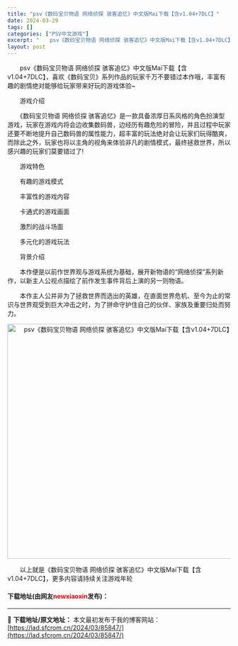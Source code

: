 ```yaml
---
title: "psv《数码宝贝物语 网络侦探 骇客追忆》中文版Mai下载【含v1.04+7DLC】"
date: 2024-03-29
tags: []
categories: ["PSV中文游戏"]
excerpt: "　　psv《数码宝贝物语 网络侦探 骇客追忆》中文版Mai下载【含v1.04+7DLC】，喜欢《数码宝贝》系列作品的玩家千万不要错过本作哦，丰富有趣的剧情绝对能够给玩家带来好玩的游戏体验~ 　　游戏介绍 　　《数码宝贝物语 网络侦探 骇客追忆》是一款具备浓厚日系风格的角色扮演型游戏，玩家在游戏内将会&hellip;"
layout: post
---
```


 <p>　　psv《数码宝贝物语 网络侦探 骇客追忆》中文版Mai下载【含v1.04+7DLC】，喜欢《数码宝贝》系列作品的玩家千万不要错过本作哦，丰富有趣的剧情绝对能够给玩家带来好玩的游戏体验~</p> <p>　　游戏介绍</p> <p>　　《数码宝贝物语 网络侦探 骇客追忆》是一款具备浓厚日系风格的角色扮演型游戏，玩家在游戏内将会边收集数码兽，边经历有趣危险的冒险，并且过程中玩家还要不断地提升自己数码兽的属性能力，超丰富的玩法绝对会让玩家们玩得酷爽，而除此之外，玩家也将以主角的视角来体验非凡的剧情模式，最终拯救世界，所以感兴趣的玩家们莫要错过了!</p> <p>　　游戏特色</p> <p>　　有趣的游戏模式</p> <p>　　丰富性的游戏内容</p> <p>　　卡通式的游戏画面</p> <p>　　激烈的战斗场面</p> <p>　　多元化的游戏玩法</p> <p>　　背景介绍</p> <p>　　本作便是以前作世界观与游戏系统为基础，展开新物语的&ldquo;网络侦探&rdquo;系列新作，以新主人公视点描绘了前作发生事件背后上演的另一则物语。</p> <p>　　本作主人公并非为了拯救世界而选出的英雄，在直面世界危机、至今为止的常识与世界观受到巨大冲击之时，为了拼命守护住自己的伙伴、家族及重要归处而努力。</p> <p align="center"><img align="" border="0" src="https://lad.sfcrom.cn/wp-content/uploads/2024/03/20240329_660672fed77b9.jpg" width="530" alt="psv《数码宝贝物语 网络侦探 骇客追忆》中文版Mai下载【含v1.04+7DLC】" /></p> <p>　　以上就是《数码宝贝物语 网络侦探 骇客追忆》中文版Mai下载【含v1.04+7DLC】，更多内容请持续关注游戏年轮</p> <p><h4>下载地址(由网友<font color="red">newxiaoxin</font>发布)：</h4></p> 

---
📖 **下载地址/原文地址：** 本文最初发布于我的博客网站：[https://lad.sfcrom.cn/2024/03/85847/](https://lad.sfcrom.cn/2024/03/85847/)
